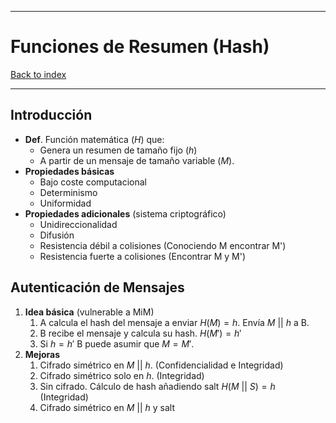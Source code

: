 
---
# Funciones de Resumen (Hash)

[Back to index](../README.md)

---

## Introducción
- **Def**. Función matemática ($H$) que:
	- Genera un resumen de tamaño fijo ($h$)
	- A partir de un mensaje de tamaño variable ($M$).
- **Propiedades básicas**
	- Bajo coste computacional
	- Determinismo
	- Uniformidad
- **Propiedades adicionales** (sistema criptográfico)
	- Unidireccionalidad
	- Difusión
	- Resistencia débil a colisiones (Conociendo M encontrar M')
	- Resistencia fuerte a colisiones (Encontrar M y M')
## Autenticación de Mensajes
1. **Idea básica** (vulnerable a MiM)
	1. A calcula el hash del mensaje a enviar $H(M)=h$. Envía $M \:||\: h$ a B.
	2. B recibe el mensaje y calcula su hash. $H(M')=h'$
	3. Si $h = h'$ B puede asumir que $M = M'$.
2. **Mejoras**
	1. Cifrado simétrico en $M \:||\: h$. (Confidencialidad e Integridad)
	2. Cifrado simétrico solo en $h$. (Integridad)
	3. Sin cifrado. Cálculo de hash añadiendo salt $H(M \:||\:S) = h$ (Integridad)
	4. Cifrado simétrico en $M \:||\: h$ y salt